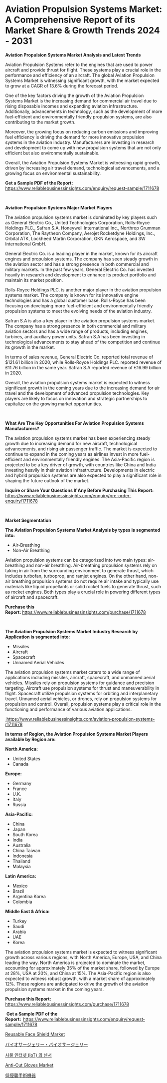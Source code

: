 <p><h1>Aviation Propulsion Systems Market: A Comprehensive Report of its Market Share & Growth Trends 2024 - 2031</h1></p><p><strong>Aviation Propulsion Systems Market Analysis and Latest Trends</strong></p>
<p><p>Aviation Propulsion Systems refer to the engines that are used to power aircraft and provide thrust for flight. These systems play a crucial role in the performance and efficiency of an aircraft. The global Aviation Propulsion Systems Market is witnessing significant growth, with the market expected to grow at a CAGR of 13.6% during the forecast period. </p><p>One of the key factors driving the growth of the Aviation Propulsion Systems Market is the increasing demand for commercial air travel due to rising disposable incomes and expanding aviation infrastructure. Additionally, advancements in technology, such as the development of more fuel-efficient and environmentally friendly propulsion systems, are also contributing to the market growth.</p><p>Moreover, the growing focus on reducing carbon emissions and improving fuel efficiency is driving the demand for more innovative propulsion systems in the aviation industry. Manufacturers are investing in research and development to come up with new propulsion systems that are not only efficient but also environmentally sustainable.</p><p>Overall, the Aviation Propulsion Systems Market is witnessing rapid growth, driven by increasing air travel demand, technological advancements, and a growing focus on environmental sustainability.</p></p>
<p><strong>Get a Sample PDF of the Report:&nbsp;</strong> <a href="https://www.reliablebusinessinsights.com/enquiry/request-sample/1711678">https://www.reliablebusinessinsights.com/enquiry/request-sample/1711678</a></p>
<p>&nbsp;</p>
<p><strong>Aviation Propulsion Systems Major Market Players</strong></p>
<p><p>The aviation propulsion systems market is dominated by key players such as General Electric Co., United Technologies Corporation, Rolls-Royce Holdings PLC., Safran S.A, Honeywell International Inc., Northrop Grumman Corporation, The Raytheon Company, Aerojet Rocketdyne Holdings, Inc., Orbital ATK, Lockheed Martin Corporation, GKN Aerospace, and 3W International GmbH.</p><p>General Electric Co. is a leading player in the market, known for its aircraft engines and propulsion systems. The company has seen steady growth in the aviation sector and has a strong presence in both commercial and military markets. In the past few years, General Electric Co. has invested heavily in research and development to enhance its product portfolio and maintain its market position.</p><p>Rolls-Royce Holdings PLC. is another major player in the aviation propulsion systems market. The company is known for its innovative engine technologies and has a global customer base. Rolls-Royce has been focusing on developing more fuel-efficient and environmentally friendly propulsion systems to meet the evolving needs of the aviation industry.</p><p>Safran S.A is also a key player in the aviation propulsion systems market. The company has a strong presence in both commercial and military aviation sectors and has a wide range of products, including engines, turbines, and auxiliary power units. Safran S.A has been investing in technological advancements to stay ahead of the competition and continue its growth in the market.</p><p>In terms of sales revenue, General Electric Co. reported total revenue of $121.61 billion in 2020, while Rolls-Royce Holdings PLC. reported revenue of £11.76 billion in the same year. Safran S.A reported revenue of €16.99 billion in 2020.</p><p>Overall, the aviation propulsion systems market is expected to witness significant growth in the coming years due to the increasing demand for air travel and the development of advanced propulsion technologies. Key players are likely to focus on innovation and strategic partnerships to capitalize on the growing market opportunities.</p></p>
<p>&nbsp;</p>
<p><strong>What Are The Key Opportunities For Aviation Propulsion Systems Manufacturers?</strong></p>
<p><p>The aviation propulsion systems market has been experiencing steady growth due to increasing demand for new aircraft, technological advancements, and rising air passenger traffic. The market is expected to continue to expand in the coming years as airlines invest in more fuel-efficient and environmentally friendly engines. The Asia-Pacific region is projected to be a key driver of growth, with countries like China and India investing heavily in their aviation infrastructure. Developments in electric and hybrid propulsion systems are also expected to play a significant role in shaping the future outlook of the market.</p></p>
<p><strong>Inquire or Share Your Questions If Any Before Purchasing This Report:</strong> <a href="https://www.reliablebusinessinsights.com/enquiry/pre-order-enquiry/1711678">https://www.reliablebusinessinsights.com/enquiry/pre-order-enquiry/1711678</a></p>
<p>&nbsp;</p>
<p><strong>Market Segmentation</strong></p>
<p><strong>The Aviation Propulsion Systems Market Analysis by types is segmented into:</strong></p>
<p><ul><li>Air-Breathing</li><li>Non-Air Breathing</li></ul></p>
<p><p>Aviation propulsion systems can be categorized into two main types: air-breathing and non-air breathing. Air-breathing propulsion systems rely on taking in air from the surrounding environment to generate thrust, which includes turbofan, turboprop, and ramjet engines. On the other hand, non-air breathing propulsion systems do not require air intake and typically use materials like liquid propellants or solid rocket fuels to generate thrust, such as rocket engines. Both types play a crucial role in powering different types of aircraft and spacecraft.</p></p>
<p><strong>Purchase this Report:&nbsp;</strong><a href="https://www.reliablebusinessinsights.com/purchase/1711678">https://www.reliablebusinessinsights.com/purchase/1711678</a></p>
<p>&nbsp;</p>
<p><strong>The Aviation Propulsion Systems Market Industry Research by Application is segmented into:</strong></p>
<p><ul><li>Missiles</li><li>Aircraft</li><li>Spacecraft</li><li>Unnamed Aerial Vehicles</li></ul></p>
<p><p>The aviation propulsion systems market caters to a wide range of applications including missiles, aircraft, spacecraft, and unmanned aerial vehicles. Missiles rely on propulsion systems for guidance and precision targeting. Aircraft use propulsion systems for thrust and maneuverability in flight. Spacecraft utilize propulsion systems for orbiting and interplanetary travel. Unnamed aerial vehicles, or drones, rely on propulsion systems for propulsion and control. Overall, propulsion systems play a critical role in the functioning and performance of various aviation applications.</p></p>
<p><a href="https://www.reliablebusinessinsights.com/aviation-propulsion-systems-r1711678">&nbsp;https://www.reliablebusinessinsights.com/aviation-propulsion-systems-r1711678</a></p>
<p><strong>In terms of Region, the Aviation Propulsion Systems Market Players available by Region are:</strong></p>
<p>
    <p> <strong> North America: </strong>
        <ul>
            <li>United States</li>
            <li>Canada</li>
        </ul>
        </p> 
    <p> <strong> Europe: </strong>
        <ul>
            <li>Germany</li>
            <li>France</li>
            <li>U.K.</li>
            <li>Italy</li>
            <li>Russia</li>
        </ul>
        </p> 
    <p> <strong> Asia-Pacific: </strong>
        <ul>
            <li>China</li>
            <li>Japan</li>
            <li>South Korea</li>
            <li>India</li>
            <li>Australia</li>
            <li>China Taiwan</li>
            <li>Indonesia</li>
            <li>Thailand</li>
            <li>Malaysia</li>
        </ul>
        </p> 
    <p> <strong> Latin America: </strong>
        <ul>
            <li>Mexico</li>
            <li>Brazil</li>
            <li>Argentina Korea</li>
            <li>Colombia</li>
        </ul>
        </p> 
    <p> <strong> Middle East & Africa: </strong>
        <ul>
            <li>Turkey</li>
            <li>Saudi</li>
            <li>Arabia</li>
            <li>UAE</li>
            <li>Korea</li>
        </ul>
    </p>
    </p>
<p><p>The aviation propulsion systems market is expected to witness significant growth across various regions, with North America, Europe, USA, and China leading the way. North America is projected to dominate the market, accounting for approximately 35% of the market share, followed by Europe at 28%, USA at 20%, and China at 15%. The Asia-Pacific region is also expected to witness robust growth, with a market share of approximately 12%. These regions are anticipated to drive the growth of the aviation propulsion systems market in the coming years.</p></p>
<p><strong>Purchase this Report: </strong><a href="https://www.reliablebusinessinsights.com/purchase/1711678">https://www.reliablebusinessinsights.com/purchase/1711678</a></p>
<p>&nbsp;<strong>Get a Sample PDF of the Report:&nbsp;&nbsp;</strong><a href="https://www.reliablebusinessinsights.com/enquiry/request-sample/1711678">https://www.reliablebusinessinsights.com/enquiry/request-sample/1711678</a></p>
<p><strong></strong></p>
<p><p><a href="https://github.com/elizabethdagraca/Market-Research-Report-List-3/blob/main/reusable-face-shield-market.md">Reusable Face Shield Market</a></p><p><a href="https://github.com/JacksonWiza1924/Market-Research-Report-List-2/blob/main/8801939126959.md">バイオサージェリー・バイオサージェリー</a></p><p><a href="https://github.com/kimvicki3212024/Market-Research-Report-List-1/blob/main/7593591123661.md">사물 인터넷 (IoT) 의 센서</a></p><p><a href="https://github.com/mbisetmhermsr/Market-Research-Report-List-2/blob/main/anti-cut-gloves-market.md">Anti-Cut Gloves Market</a></p><p><a href="https://github.com/dawson566/Market-Research-Report-List-1/blob/main/4017449126960.md">低侵襲手術機器</a></p></p>
